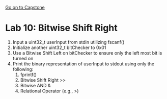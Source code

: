 <a href="https://github.com/CyberTrainingUSAF/05-C-Programming/blob/master/06_Bitwise_operators/capstone-1.md" rel="Go on to Capstone"> Go on to Capstone </a>

# Lab 10: Bitwise Shift Right

1. Input a uint32\_t userInput from stdin utilizing fscanf\(\)
2. Initialize another uint32\_t bitChecker to 0x01
3. Use a Bitwise Shift Left on bitChecker to ensure only the left most bit is turned on
4. Print the binary representation of userInput to stdout using only the following:
   1. fprintf\(\)
   2. Bitwise Shift Right &gt;&gt;
   3. Bitwise AND & 
   4. Relational Operator \(e.g., &gt;\)



